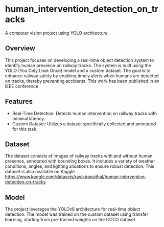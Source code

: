 # human_intervention_detection_on_tracks
A computer vision project using YOLO architecture

## Overview
This project focuses on developing a real-time object detection system to identify human presence on railway tracks. The system is built using the YOLO (You Only Look Once) model and a custom dataset. The goal is to enhance railway safety by enabling timely alerts when humans are detected on tracks, thereby preventing accidents. This work has been published in an IEEE conference.

## Features
- Real-Time Detection: Detects human intervention on railway tracks with minimal latency.
- Custom Dataset: Utilizes a dataset specifically collected and annotated for this task.

## Dataset
The dataset consists of images of railway tracks with and without human presence, annotated with bounding boxes. It includes a variety of weather conditions, angles, and lighting situations to ensure robust detection.
This dataset is also available on Kaggle.
<br>https://www.kaggle.com/datasets/ravikiranaithal/human-intervention-detection-on-tracks

## Model
The project leverages the YOLOv8 architecture for real-time object detection. The model was trained on the custom dataset using transfer learning, starting from pre-trained weights on the COCO dataset.

